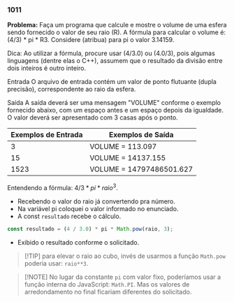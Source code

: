 ### 1011

**Problema:**  Faça um programa que calcule e mostre o volume de uma esfera sendo fornecido o valor de seu raio (R). A fórmula para calcular o volume é: (4/3) * pi * R3. Considere (atribua) para pi o valor 3.14159.

Dica: Ao utilizar a fórmula, procure usar (4/3.0) ou (4.0/3), pois algumas linguagens (dentre elas o C++), assumem que o resultado da divisão entre dois inteiros é outro inteiro.

Entrada
O arquivo de entrada contém um valor de ponto flutuante (dupla precisão), correspondente ao raio da esfera.

Saída
A saída deverá ser uma mensagem "VOLUME" conforme o exemplo fornecido abaixo, com um espaço antes e um espaço depois da igualdade. O valor deverá ser apresentado com 3 casas após o ponto.

| Exemplos de Entrada | Exemplos de Saída |
| --- | --- |
| 3 | VOLUME = 113.097 |
| 15 | VOLUME = 14137.155 |
| 1523 | VOLUME = 14797486501.627 |

Entendendo a fórmula: $4/3 * pi * raio^3$.

- Recebendo o valor do raio já convertendo pra número.
- Na variável pi coloquei o valor informado no enunciado.
- A const `resultado` recebe o cálculo.

```jsx
const resultado = (4 / 3.0) * pi * Math.pow(raio, 3);
```

- Exibido o resultado conforme o solicitado.

>[!TIP] para elevar o raio ao cubo, invés de usarmos a função `Math.pow` poderia usar: `raio**3`.

>[!NOTE] No lugar da constante `pi` com valor fixo, poderíamos usar a função interna do JavaScript: `Math.PI`. Mas os valores de arredondamento no final ficariam diferentes do solicitado.